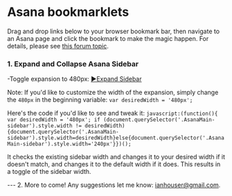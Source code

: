# Asana bookmarklets

Drag and drop links below to your browser bookmark bar, then navigate to an Asana page and click the bookmark to make the magic happen.
For details, please see [this forum topic](https://forum.asana.com/t/introduction-to-asana-bookmarklets/184620).

### 1. Expand and Collapse Asana Sidebar

-Toggle expansion to 480px: <a href="javascript:(function(){ var desiredWidth = '480px'; if (document.querySelector('.AsanaMain-sidebar').style.width != desiredWidth){document.querySelector('.AsanaMain-sidebar').style.width=desiredWidth}else{document.querySelector('.AsanaMain-sidebar').style.width='240px'}})();">▶Expand Sidebar</a>

Note: If you'd like to customize the width of the expansion, simply change the `480px` in the beginning variable: `var desiredWidth = '480px';` 

Here's the code if you'd like to see and tweak it:
`javascript:(function(){ var desiredWidth = '480px'; if (document.querySelector('.AsanaMain-sidebar').style.width != desiredWidth){document.querySelector('.AsanaMain-sidebar').style.width=desiredWidth}else{document.querySelector('.AsanaMain-sidebar').style.width='240px'}})();`

It checks the existing sidebar width and changes it to your desired width if it doesn't match, and changes it to the default width if it does. This results in a toggle of the sidebar width.

--- 2. More to come! Any suggestions let me know: <a href="mailto:ianhouser@gmail.com">ianhouser@gmail.com</a>.
